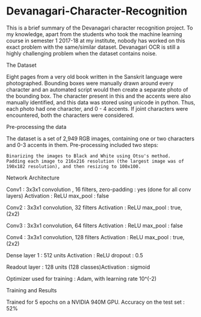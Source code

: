 # Devanagari-Character-Recognition
This is a brief summary of the Devanagari character recognition project.
To my knowledge, apart from the students who took the machine learning course in semester 1 2017-18 at my institute, nobody has worked on this exact problem with the same/similar dataset. Devanagari OCR is still a highly challenging problem when the dataset contains noise.

The Dataset

Eight pages from a very old book written in the Sanskrit language were photographed. Bounding boxes were manually drawn around every character and an automated script would then create a separate photo of the bounding box. The character present in this and the accents were also manually identified, and this data was stored using unicode in python. Thus, each photo had one character, and 0 - 4 accents. If joint characters were encountered, both the characters were considered.

Pre-processing the data

The dataset is a set of 2,949 RGB images, containing one or two characters and 0-3 accents in them. Pre-processing included two steps:

    Binarizing the images to Black and White using Otsu's method.
    Padding each image to 216x216 resolution (the largest image was of 190x182 resolution), and then resizing to 100x100.

Network Architecture

Conv1 : 3x3x1 convolution , 16 filters, zero-padding : yes (done for all conv layers) Activation : ReLU max_pool : false

Conv2 : 3x3x1 convolution, 32 filters Activation : ReLU max_pool : true, (2x2)

Conv3 : 3x3x1 convolution, 64 filters Activation : ReLU max_pool : false

Conv4 : 3x3x1 convolution, 128 filters Activation : ReLU max_pool : true, (2x2)

Dense layer 1 : 512 units Activation : ReLU dropout : 0.5

Readout layer : 128 units (128 classes)Activation : sigmoid

Optimizer used for training : Adam, with learning rate 10^(-2)

Training and Results

Trained for 5 epochs on a NVIDIA 940M GPU.
Accuracy on the test set : 52%
